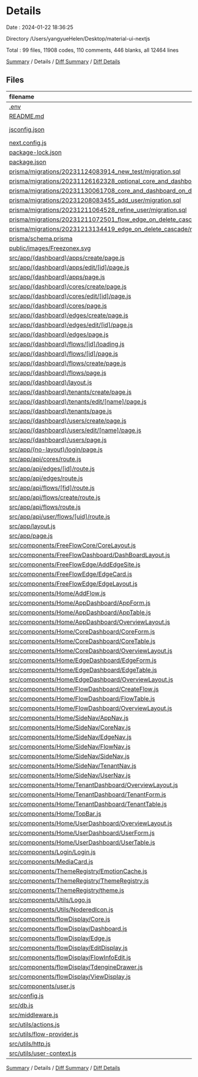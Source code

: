 # Details

Date : 2024-01-22 18:36:25

Directory /Users/yangyueHelen/Desktop/material-ui-nextjs

Total : 99 files,  11908 codes, 110 comments, 446 blanks, all 12464 lines

[Summary](results.md) / Details / [Diff Summary](diff.md) / [Diff Details](diff-details.md)

## Files
| filename | language | code | comment | blank | total |
| :--- | :--- | ---: | ---: | ---: | ---: |
| [.env](/.env) | Properties | 3 | 4 | 4 | 11 |
| [README.md](/README.md) | Markdown | 18 | 0 | 13 | 31 |
| [jsconfig.json](/jsconfig.json) | JSON with Comments | 7 | 0 | 1 | 8 |
| [next.config.js](/next.config.js) | JavaScript | 28 | 2 | 3 | 33 |
| [package-lock.json](/package-lock.json) | JSON | 6,037 | 0 | 1 | 6,038 |
| [package.json](/package.json) | JSON | 36 | 0 | 1 | 37 |
| [prisma/migrations/20231124083914_new_test/migration.sql](/prisma/migrations/20231124083914_new_test/migration.sql) | SQL | 35 | 5 | 6 | 46 |
| [prisma/migrations/20231126162328_optional_core_and_dashboard/migration.sql](/prisma/migrations/20231126162328_optional_core_and_dashboard/migration.sql) | SQL | 16 | 7 | 1 | 24 |
| [prisma/migrations/20231130061708_core_and_dashboard_on_delete_cascade/migration.sql](/prisma/migrations/20231130061708_core_and_dashboard_on_delete_cascade/migration.sql) | SQL | 16 | 1 | 1 | 18 |
| [prisma/migrations/20231208083455_add_user/migration.sql](/prisma/migrations/20231208083455_add_user/migration.sql) | SQL | 25 | 8 | 3 | 36 |
| [prisma/migrations/20231211064528_refine_user/migration.sql](/prisma/migrations/20231211064528_refine_user/migration.sql) | SQL | 20 | 8 | 2 | 30 |
| [prisma/migrations/20231211072501_flow_edge_on_delete_cascade/migration.sql](/prisma/migrations/20231211072501_flow_edge_on_delete_cascade/migration.sql) | SQL | 14 | 1 | 2 | 17 |
| [prisma/migrations/20231213134419_edge_on_delete_cascade/migration.sql](/prisma/migrations/20231213134419_edge_on_delete_cascade/migration.sql) | SQL | 14 | 1 | 2 | 17 |
| [prisma/schema.prisma](/prisma/schema.prisma) | Prisma | 56 | 2 | 10 | 68 |
| [public/images/Freezonex.svg](/public/images/Freezonex.svg) | XML | 11 | 0 | 1 | 12 |
| [src/app/(dashboard)/apps/create/page.js](/src/app/(dashboard)/apps/create/page.js) | JavaScript | 6 | 0 | 3 | 9 |
| [src/app/(dashboard)/apps/edit/[id]/page.js](/src/app/(dashboard)/apps/edit/%5Bid%5D/page.js) | JavaScript | 9 | 0 | 2 | 11 |
| [src/app/(dashboard)/apps/page.js](/src/app/(dashboard)/apps/page.js) | JavaScript | 6 | 0 | 3 | 9 |
| [src/app/(dashboard)/cores/create/page.js](/src/app/(dashboard)/cores/create/page.js) | JavaScript | 6 | 0 | 3 | 9 |
| [src/app/(dashboard)/cores/edit/[id]/page.js](/src/app/(dashboard)/cores/edit/%5Bid%5D/page.js) | JavaScript | 9 | 0 | 2 | 11 |
| [src/app/(dashboard)/cores/page.js](/src/app/(dashboard)/cores/page.js) | JavaScript | 6 | 0 | 3 | 9 |
| [src/app/(dashboard)/edges/create/page.js](/src/app/(dashboard)/edges/create/page.js) | JavaScript | 6 | 0 | 3 | 9 |
| [src/app/(dashboard)/edges/edit/[id]/page.js](/src/app/(dashboard)/edges/edit/%5Bid%5D/page.js) | JavaScript | 9 | 0 | 2 | 11 |
| [src/app/(dashboard)/edges/page.js](/src/app/(dashboard)/edges/page.js) | JavaScript | 6 | 0 | 3 | 9 |
| [src/app/(dashboard)/flows/[id]/loading.js](/src/app/(dashboard)/flows/%5Bid%5D/loading.js) | JavaScript | 3 | 1 | 1 | 5 |
| [src/app/(dashboard)/flows/[id]/page.js](/src/app/(dashboard)/flows/%5Bid%5D/page.js) | JavaScript | 19 | 1 | 5 | 25 |
| [src/app/(dashboard)/flows/create/page.js](/src/app/(dashboard)/flows/create/page.js) | JavaScript | 6 | 0 | 2 | 8 |
| [src/app/(dashboard)/flows/page.js](/src/app/(dashboard)/flows/page.js) | JavaScript | 5 | 0 | 2 | 7 |
| [src/app/(dashboard)/layout.js](/src/app/(dashboard)/layout.js) | JavaScript | 90 | 3 | 6 | 99 |
| [src/app/(dashboard)/tenants/create/page.js](/src/app/(dashboard)/tenants/create/page.js) | JavaScript | 6 | 0 | 3 | 9 |
| [src/app/(dashboard)/tenants/edit/[name]/page.js](/src/app/(dashboard)/tenants/edit/%5Bname%5D/page.js) | JavaScript | 9 | 0 | 2 | 11 |
| [src/app/(dashboard)/tenants/page.js](/src/app/(dashboard)/tenants/page.js) | JavaScript | 6 | 0 | 3 | 9 |
| [src/app/(dashboard)/users/create/page.js](/src/app/(dashboard)/users/create/page.js) | JavaScript | 6 | 0 | 3 | 9 |
| [src/app/(dashboard)/users/edit/[name]/page.js](/src/app/(dashboard)/users/edit/%5Bname%5D/page.js) | JavaScript | 9 | 0 | 2 | 11 |
| [src/app/(dashboard)/users/page.js](/src/app/(dashboard)/users/page.js) | JavaScript | 6 | 0 | 3 | 9 |
| [src/app/(no-layout)/login/page.js](/src/app/(no-layout)/login/page.js) | JavaScript | 6 | 0 | 3 | 9 |
| [src/app/api/cores/route.js](/src/app/api/cores/route.js) | JavaScript | 16 | 1 | 2 | 19 |
| [src/app/api/edges/[id]/route.js](/src/app/api/edges/%5Bid%5D/route.js) | JavaScript | 13 | 1 | 1 | 15 |
| [src/app/api/edges/route.js](/src/app/api/edges/route.js) | JavaScript | 23 | 2 | 4 | 29 |
| [src/app/api/flows/[fid]/route.js](/src/app/api/flows/%5Bfid%5D/route.js) | JavaScript | 57 | 2 | 3 | 62 |
| [src/app/api/flows/create/route.js](/src/app/api/flows/create/route.js) | JavaScript | 62 | 1 | 2 | 65 |
| [src/app/api/flows/route.js](/src/app/api/flows/route.js) | JavaScript | 21 | 1 | 2 | 24 |
| [src/app/api/user/flows/[uid]/route.js](/src/app/api/user/flows/%5Buid%5D/route.js) | JavaScript | 23 | 1 | 2 | 26 |
| [src/app/layout.js](/src/app/layout.js) | JavaScript | 13 | 0 | 2 | 15 |
| [src/app/page.js](/src/app/page.js) | JavaScript | 10 | 0 | 3 | 13 |
| [src/components/FreeFlowCore/CoreLayout.js](/src/components/FreeFlowCore/CoreLayout.js) | JavaScript | 80 | 0 | 6 | 86 |
| [src/components/FreeFlowDashboard/DashBoardLayout.js](/src/components/FreeFlowDashboard/DashBoardLayout.js) | JavaScript | 80 | 0 | 6 | 86 |
| [src/components/FreeFlowEdge/AddEdgeSite.js](/src/components/FreeFlowEdge/AddEdgeSite.js) | JavaScript | 91 | 0 | 4 | 95 |
| [src/components/FreeFlowEdge/EdgeCard.js](/src/components/FreeFlowEdge/EdgeCard.js) | JavaScript | 46 | 3 | 5 | 54 |
| [src/components/FreeFlowEdge/EdgeLayout.js](/src/components/FreeFlowEdge/EdgeLayout.js) | JavaScript | 70 | 7 | 10 | 87 |
| [src/components/Home/AddFlow.js](/src/components/Home/AddFlow.js) | JavaScript | 72 | 0 | 5 | 77 |
| [src/components/Home/AppDashboard/AppForm.js](/src/components/Home/AppDashboard/AppForm.js) | JavaScript | 269 | 0 | 6 | 275 |
| [src/components/Home/AppDashboard/AppTable.js](/src/components/Home/AppDashboard/AppTable.js) | JavaScript | 141 | 0 | 8 | 149 |
| [src/components/Home/AppDashboard/OverviewLayout.js](/src/components/Home/AppDashboard/OverviewLayout.js) | JavaScript | 65 | 0 | 4 | 69 |
| [src/components/Home/CoreDashboard/CoreForm.js](/src/components/Home/CoreDashboard/CoreForm.js) | JavaScript | 268 | 0 | 6 | 274 |
| [src/components/Home/CoreDashboard/CoreTable.js](/src/components/Home/CoreDashboard/CoreTable.js) | JavaScript | 140 | 1 | 8 | 149 |
| [src/components/Home/CoreDashboard/OverviewLayout.js](/src/components/Home/CoreDashboard/OverviewLayout.js) | JavaScript | 65 | 0 | 4 | 69 |
| [src/components/Home/EdgeDashboard/EdgeForm.js](/src/components/Home/EdgeDashboard/EdgeForm.js) | JavaScript | 273 | 0 | 5 | 278 |
| [src/components/Home/EdgeDashboard/EdgeTable.js](/src/components/Home/EdgeDashboard/EdgeTable.js) | JavaScript | 140 | 0 | 8 | 148 |
| [src/components/Home/EdgeDashboard/OverviewLayout.js](/src/components/Home/EdgeDashboard/OverviewLayout.js) | JavaScript | 65 | 0 | 4 | 69 |
| [src/components/Home/FlowDashboard/CreateFlow.js](/src/components/Home/FlowDashboard/CreateFlow.js) | JavaScript | 286 | 2 | 20 | 308 |
| [src/components/Home/FlowDashboard/FlowTable.js](/src/components/Home/FlowDashboard/FlowTable.js) | JavaScript | 134 | 0 | 8 | 142 |
| [src/components/Home/FlowDashboard/OverviewLayout.js](/src/components/Home/FlowDashboard/OverviewLayout.js) | JavaScript | 65 | 0 | 4 | 69 |
| [src/components/Home/SideNav/AppNav.js](/src/components/Home/SideNav/AppNav.js) | JavaScript | 29 | 0 | 3 | 32 |
| [src/components/Home/SideNav/CoreNav.js](/src/components/Home/SideNav/CoreNav.js) | JavaScript | 29 | 0 | 3 | 32 |
| [src/components/Home/SideNav/EdgeNav.js](/src/components/Home/SideNav/EdgeNav.js) | JavaScript | 29 | 0 | 3 | 32 |
| [src/components/Home/SideNav/FlowNav.js](/src/components/Home/SideNav/FlowNav.js) | JavaScript | 86 | 0 | 4 | 90 |
| [src/components/Home/SideNav/SideNav.js](/src/components/Home/SideNav/SideNav.js) | JavaScript | 119 | 5 | 14 | 138 |
| [src/components/Home/SideNav/TenantNav.js](/src/components/Home/SideNav/TenantNav.js) | JavaScript | 29 | 0 | 3 | 32 |
| [src/components/Home/SideNav/UserNav.js](/src/components/Home/SideNav/UserNav.js) | JavaScript | 29 | 0 | 3 | 32 |
| [src/components/Home/TenantDashboard/OverviewLayout.js](/src/components/Home/TenantDashboard/OverviewLayout.js) | JavaScript | 57 | 0 | 4 | 61 |
| [src/components/Home/TenantDashboard/TenantForm.js](/src/components/Home/TenantDashboard/TenantForm.js) | JavaScript | 215 | 0 | 3 | 218 |
| [src/components/Home/TenantDashboard/TenantTable.js](/src/components/Home/TenantDashboard/TenantTable.js) | JavaScript | 152 | 0 | 10 | 162 |
| [src/components/Home/TopBar.js](/src/components/Home/TopBar.js) | JavaScript | 78 | 0 | 6 | 84 |
| [src/components/Home/UserDashboard/OverviewLayout.js](/src/components/Home/UserDashboard/OverviewLayout.js) | JavaScript | 57 | 0 | 4 | 61 |
| [src/components/Home/UserDashboard/UserForm.js](/src/components/Home/UserDashboard/UserForm.js) | JavaScript | 267 | 0 | 6 | 273 |
| [src/components/Home/UserDashboard/UserTable.js](/src/components/Home/UserDashboard/UserTable.js) | JavaScript | 138 | 0 | 9 | 147 |
| [src/components/Login/Login.js](/src/components/Login/Login.js) | JavaScript | 175 | 0 | 11 | 186 |
| [src/components/MediaCard.js](/src/components/MediaCard.js) | JavaScript | 36 | 0 | 2 | 38 |
| [src/components/ThemeRegistry/EmotionCache.js](/src/components/ThemeRegistry/EmotionCache.js) | JavaScript | 68 | 2 | 9 | 79 |
| [src/components/ThemeRegistry/ThemeRegistry.js](/src/components/ThemeRegistry/ThemeRegistry.js) | JavaScript | 17 | 0 | 2 | 19 |
| [src/components/ThemeRegistry/theme.js](/src/components/ThemeRegistry/theme.js) | JavaScript | 27 | 0 | 4 | 31 |
| [src/components/Utils/Logo.js](/src/components/Utils/Logo.js) | JavaScript | 49 | 0 | 4 | 53 |
| [src/components/Utils/NoderedIcon.js](/src/components/Utils/NoderedIcon.js) | JavaScript | 25 | 0 | 3 | 28 |
| [src/components/flowDisplay/Core.js](/src/components/flowDisplay/Core.js) | JavaScript | 128 | 1 | 5 | 134 |
| [src/components/flowDisplay/Dashboard.js](/src/components/flowDisplay/Dashboard.js) | JavaScript | 68 | 0 | 3 | 71 |
| [src/components/flowDisplay/Edge.js](/src/components/flowDisplay/Edge.js) | JavaScript | 62 | 0 | 3 | 65 |
| [src/components/flowDisplay/EditDisplay.js](/src/components/flowDisplay/EditDisplay.js) | JavaScript | 95 | 0 | 8 | 103 |
| [src/components/flowDisplay/FlowInfoEdit.js](/src/components/flowDisplay/FlowInfoEdit.js) | JavaScript | 55 | 0 | 3 | 58 |
| [src/components/flowDisplay/TdengineDrawer.js](/src/components/flowDisplay/TdengineDrawer.js) | JavaScript | 174 | 0 | 6 | 180 |
| [src/components/flowDisplay/ViewDisplay.js](/src/components/flowDisplay/ViewDisplay.js) | JavaScript | 68 | 0 | 8 | 76 |
| [src/components/user.js](/src/components/user.js) | JavaScript | 25 | 0 | 4 | 29 |
| [src/config.js](/src/config.js) | JavaScript | 14 | 0 | 1 | 15 |
| [src/db.js](/src/db.js) | JavaScript | 5 | 0 | 5 | 10 |
| [src/middleware.js](/src/middleware.js) | JavaScript | 12 | 3 | 1 | 16 |
| [src/utils/actions.js](/src/utils/actions.js) | JavaScript | 172 | 4 | 19 | 195 |
| [src/utils/flow-provider.js](/src/utils/flow-provider.js) | JavaScript | 11 | 0 | 4 | 15 |
| [src/utils/http.js](/src/utils/http.js) | JavaScript | 143 | 29 | 10 | 182 |
| [src/utils/user-context.js](/src/utils/user-context.js) | JavaScript | 7 | 0 | 4 | 11 |

[Summary](results.md) / Details / [Diff Summary](diff.md) / [Diff Details](diff-details.md)